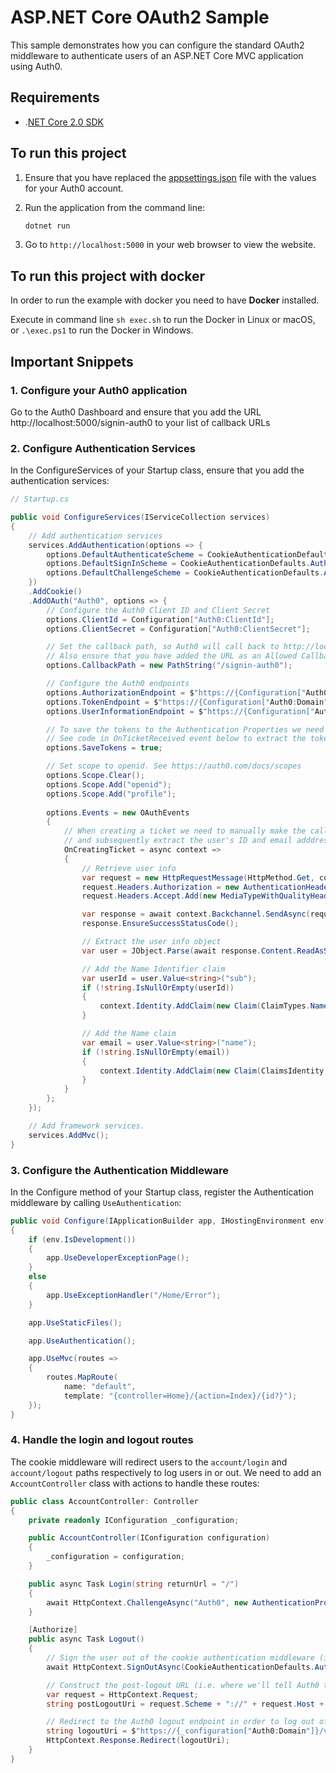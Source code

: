 # ASP.NET Core OAuth2 Sample

This sample demonstrates how you can configure the standard OAuth2 middleware to authenticate users of an ASP.NET Core MVC application using Auth0. 

## Requirements

* .[NET Core 2.0 SDK](https://www.microsoft.com/net/download/core)

## To run this project

1. Ensure that you have replaced the [appsettings.json](appsettings.json) file with the values for your Auth0 account.

2. Run the application from the command line:

    ```bash
    dotnet run
    ```

3. Go to `http://localhost:5000` in your web browser to view the website.

## To run this project with docker

In order to run the example with docker you need to have **Docker** installed.

Execute in command line `sh exec.sh` to run the Docker in Linux or macOS, or `.\exec.ps1` to run the Docker in Windows.

## Important Snippets

### 1. Configure your Auth0 application

Go to the Auth0 Dashboard and ensure that you add the URL http://localhost:5000/signin-auth0 to your list of callback URLs

### 2. Configure Authentication Services

In the ConfigureServices of your Startup class, ensure that you add the authentication services:

```csharp
// Startup.cs

public void ConfigureServices(IServiceCollection services)
{
    // Add authentication services
    services.AddAuthentication(options => {
        options.DefaultAuthenticateScheme = CookieAuthenticationDefaults.AuthenticationScheme;
        options.DefaultSignInScheme = CookieAuthenticationDefaults.AuthenticationScheme;
        options.DefaultChallengeScheme = CookieAuthenticationDefaults.AuthenticationScheme;
    })
    .AddCookie()
    .AddOAuth("Auth0", options => {
        // Configure the Auth0 Client ID and Client Secret
        options.ClientId = Configuration["Auth0:ClientId"];
        options.ClientSecret = Configuration["Auth0:ClientSecret"];

        // Set the callback path, so Auth0 will call back to http://localhost:5000/signin-auth0 
        // Also ensure that you have added the URL as an Allowed Callback URL in your Auth0 dashboard 
        options.CallbackPath = new PathString("/signin-auth0");

        // Configure the Auth0 endpoints                
        options.AuthorizationEndpoint = $"https://{Configuration["Auth0:Domain"]}/authorize";
        options.TokenEndpoint = $"https://{Configuration["Auth0:Domain"]}/oauth/token";
        options.UserInformationEndpoint = $"https://{Configuration["Auth0:Domain"]}/userinfo";

        // To save the tokens to the Authentication Properties we need to set this to true
        // See code in OnTicketReceived event below to extract the tokens and save them as Claims
        options.SaveTokens = true;

        // Set scope to openid. See https://auth0.com/docs/scopes
        options.Scope.Clear();
        options.Scope.Add("openid");
        options.Scope.Add("profile");
        
        options.Events = new OAuthEvents
        {
            // When creating a ticket we need to manually make the call to the User Info endpoint to retrieve the user's information,
            // and subsequently extract the user's ID and email adddress and store them as claims
            OnCreatingTicket = async context =>
            {
                // Retrieve user info
                var request = new HttpRequestMessage(HttpMethod.Get, context.Options.UserInformationEndpoint);
                request.Headers.Authorization = new AuthenticationHeaderValue("Bearer", context.AccessToken);
                request.Headers.Accept.Add(new MediaTypeWithQualityHeaderValue("application/json"));

                var response = await context.Backchannel.SendAsync(request, context.HttpContext.RequestAborted);
                response.EnsureSuccessStatusCode();

                // Extract the user info object
                var user = JObject.Parse(await response.Content.ReadAsStringAsync());

                // Add the Name Identifier claim
                var userId = user.Value<string>("sub");
                if (!string.IsNullOrEmpty(userId))
                {
                    context.Identity.AddClaim(new Claim(ClaimTypes.NameIdentifier, userId, ClaimValueTypes.String, context.Options.ClaimsIssuer));
                }

                // Add the Name claim
                var email = user.Value<string>("name");
                if (!string.IsNullOrEmpty(email))
                {
                    context.Identity.AddClaim(new Claim(ClaimsIdentity.DefaultNameClaimType, email, ClaimValueTypes.String, context.Options.ClaimsIssuer));
                }
            }
        };         
    });

    // Add framework services.
    services.AddMvc();
}
```

### 3. Configure the Authentication Middleware

In the Configure method of your Startup class, register the Authentication middleware by calling `UseAuthentication`:

```csharp
public void Configure(IApplicationBuilder app, IHostingEnvironment env)
{
    if (env.IsDevelopment())
    {
        app.UseDeveloperExceptionPage();
    }
    else
    {
        app.UseExceptionHandler("/Home/Error");
    }

    app.UseStaticFiles();

    app.UseAuthentication();

    app.UseMvc(routes =>
    {
        routes.MapRoute(
            name: "default",
            template: "{controller=Home}/{action=Index}/{id?}");
    });
}
```

### 4. Handle the login and logout routes

The cookie middleware will redirect users to the `account/login` and `account/logout` paths respectively to log users in or out. We need to add an `AccountController` class with actions to handle these routes:

```csharp
public class AccountController: Controller
{
    private readonly IConfiguration _configuration;

    public AccountController(IConfiguration configuration)
    {
        _configuration = configuration;
    }

    public async Task Login(string returnUrl = "/")
    {
        await HttpContext.ChallengeAsync("Auth0", new AuthenticationProperties() { RedirectUri = returnUrl });
    }

    [Authorize]
    public async Task Logout()
    {
        // Sign the user out of the cookie authentication middleware (i.e. it will clear the local session cookie)
        await HttpContext.SignOutAsync(CookieAuthenticationDefaults.AuthenticationScheme);

        // Construct the post-logout URL (i.e. where we'll tell Auth0 to redirect after logging the user out)
        var request = HttpContext.Request;
        string postLogoutUri = request.Scheme + "://" + request.Host + request.PathBase + Url.Action("Index", "Home");

        // Redirect to the Auth0 logout endpoint in order to log out of Auth0
        string logoutUri = $"https://{_configuration["Auth0:Domain"]}/v2/logout?client_id={_configuration["Auth0:ClientId"]}&returnTo={Uri.EscapeDataString(postLogoutUri)}";
        HttpContext.Response.Redirect(logoutUri);
    }
}
```
